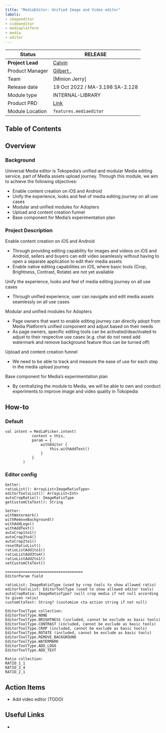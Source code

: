 ```yaml
---
title: "MediaEditor: Unified Image and Video editor"
labels:
- imageeditor
- videoeditor
- mediaplatform
- media
- editor
---
```


<!--left header table-->
| **Status**       | <!--start status:GREEN-->RELEASE<!--end status-->                                                                 |
|------------------|-------------------------------------------------------------------------------------------------------------------|
| **Project Lead** | [Calvin](https://tokopedia.atlassian.net/wiki/people/5c6beecd9170244d98d7d0c4)                                    |
| Product Manager  | [Gilbert .](https://tokopedia.atlassian.net/wiki/people/612c2c400f8ff40068adbfae?ref=confluence)                  |
| Team             | [Minion Jerry]                                                                                                    |
| Release date     | 19 Oct 2022 / <!--start status:GREY-->MA-3.198<!--end status--> <!--start status:GREY-->SA-2.128<!--end status--> |
| Module type      | <!--start status:PURPLE-->INTERNAL-LIBRARY<!--end status-->                                                       |
| Product PRD      | [Link](https://tokopedia.atlassian.net/wiki/spaces/CO/pages/1888665745/PRD+Docs+-+Global+Media+Editor)        |
| Module Location  | `features.mediaeditor`                                                                                            | `features/media/mediaeditor` |

## Table of Contents

<!--toc-->

## Overview

### Background

Universal Media editor is Tokopedia’s unified and modular Media editing service, part of Media assets upload journey. Through this module, we aim to achieve the following objectives:

- Enable content creation on iOS and Android
- Unify the experience, looks and feel of media editing journey on all use cases
- Modular and unified modules for Adopters
- Upload and content creation funnel
- Base component for Media’s experimentation plan

### Project Description

Enable content creation on iOS and Android
- Through providing editing capability for images and videos on iOS and Android, sellers and buyers can edit video seamlessly without having to open a separate application to edit their media assets
- Enable native editing capabilities on iOS, where basic tools (Crop, Brightness, Contrast, Rotate) are not yet available

Unify the experience, looks and feel of media editing journey on all use cases
- Through unified experience, user can navigate and edit media assets seamlessly on all use cases

Modular and unified modules for Adopters
- Page owners that want to enable editing journey can directly adopt from Media Platform’s unified component and adjust based on their needs
- As page owners, specific editing tools can be activated/deactivated to adjust to their respective use cases (e.g. chat do not need add watermark and remove background feature thus can be turned off)

Upload and content creation funnel
- We need to be able to track and measure the ease of use for each step in the media upload journey

Base component for Media’s experimentation plan
- By centralizing the module to Media, we will be able to own and conduct experiments to improve image and video quality in Tokopedia

## How-to

### Default



```
val intent = MediaPicker.intent(
            context = this,
            param = {
                withEditor { 
                    this.withAddText()
                }
            }
        )
```

### Editor config



```
Getter:
ratioList(): ArrayList<ImageRatioType>
editorToolsList(): ArrayList<Int>
autoCropRatio(): ImageRatioType
getCustomCtaText(): String

Setter:
withWatermark()
withRemoveBackground()
withAddLogo()
withAddText()
autoCrop1to1()
autoCrop3to4()
autoCrop2to1()
resetRatioList()
ratioListAdd1to1()
ratioListAdd3to4()
ratioListAdd2to1()
setCustomCtaText()

===================================
EditorParam field

ratioList: ImageRatioType (used by crop tools to show allowed ratio)
editorToolsList: EditorToolType (used to show allowed editor tools)
autoCropRatio: ImageRatioType? (will crop media if not null according to given ratio)
customCtaText: String? (customize cta action string if not null)

EditorToolType collection:
EditorToolType.NONE
EditorToolType.BRIGHTNESS (included, cannot be exclude as basic tools)
EditorToolType.CONTRAST (included, cannot be exclude as basic tools)
EditorToolType.CROP (included, cannot be exclude as basic tools)
EditorToolType.ROTATE (included, cannot be exclude as basic tools)
EditorToolType.REMOVE_BACKGROUND
EditorToolType.WATERMARK
EditorToolType.ADD_LOGO
EditorToolType.ADD_TEXT

Ratio collection:
RATIO_1_1
RATIO_3_4
RATIO_2_1
```

## Action Items

- Add video editor (TODO)

## Useful Links

- 
